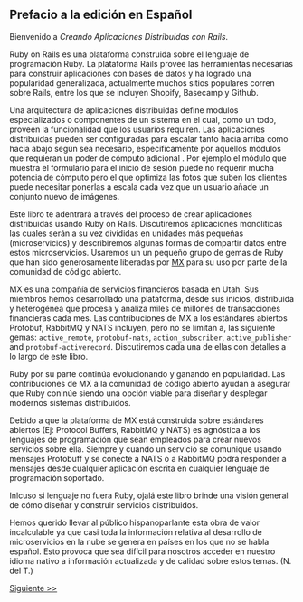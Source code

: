 ## Prefacio a la edición en Español

Bienvenido a *Creando Aplicaciones Distribuidas con Rails*.

Ruby on Rails es una plataforma construida sobre el lenguaje de programación
Ruby. La plataforma Rails provee las herramientas necesarias para construir
aplicaciones con bases de datos y ha logrado una popularidad generalizada,
actualmente muchos sitios populares corren sobre Rails, entre los que se
incluyen Shopify, Basecamp y Github.

Una arquitectura de aplicaciones distribuidas define modulos especializados o
componentes de un sistema en el cual, como un todo, proveen la funcionalidad que
los usuarios requiren. Las aplicaciones distribuidas pueden ser configuradas
para escalar tanto hacia arriba como hacia abajo según sea necesario,
especificamente por aquellos módulos que requieran un poder de cómputo adicional
. Por ejemplo el módulo que muestra el formulario para el inicio de sesión puede
no requerir mucha potencia de cómputo pero el que optimiza las fotos que suben
los clientes puede necesitar ponerlas a escala cada vez que un usuario añade un
conjunto nuevo de imágenes.

Este libro te adentrará a través del proceso de crear aplicaciones distribuidas
usando Ruby on Rails. Discutiremos aplicaciones monolíticas las cuales serán a
su vez divididas en unidades más pequeñas (microservicios) y describiremos
algunas formas de compartir datos entre estos microservicios. Usaremos un
un pequeño grupo de gemas de Ruby que han sido generosamente liberadas por
[MX][] para su uso por parte de la comunidad de código abierto.

MX es una compañía de servicios financieros basada en Utah. Sus miembros hemos
desarrollado una plataforma, desde sus inicios, distribuida y heterogénea que
procesa y analiza miles de millones de transacciones financieras cada mes.
Las contribuciones de MX a los estándares abiertos Protobuf, RabbitMQ y NATS
incluyen, pero no se limitan a, las siguiente gemas: `active_remote`,
`protobuf-nats`, `action_subscriber`, `active_publisher` and
`protobuf-activerecord`. Discutiremos cada una de ellas con detalles a lo largo
de este libro.

Ruby por su parte continúa evolucionando y ganando en popularidad. Las
contribuciones de MX a la comunidad de código abierto ayudan a asegurar que Ruby
coninúe siendo una opción viable para diseñar y desplegar modernos sistemas
distribuidos.

Debido a que la plataforma de MX está construida sobre estándares abiertos (Ej:
 Protocol Buffers, RabbitMQ y NATS) es agnóstica a los lenguajes de programación
 que sean empleados para crear nuevos servicios sobre ella. Siempre y cuando un
 servicio se comunique usando mensajes Protobuff y se conecte a NATS o a
 RabbitMQ podrá responder a mensajes desde cualquier aplicación escrita en
cualquier lenguaje de programación soportado.

Inlcuso si lenguaje no fuera Ruby, ojalá este libro brinde una visión general de
cómo diseñar y construir servicios distribuidos.

Hemos querido llevar al público hispanoparlante esta obra de valor incalculable
ya que casi toda la información relativa al desarrollo de microservicios en la
nube se genera en países en los que no se habla español. Esto provoca que sea
difícil para nosotros acceder en nuestro idioma nativo a información actualizada
y de calidad sobre estos temas. (N. del T.)

[Siguiente >>](002-who-is-this-book-for.es.md)

[MX]: https://mx.com
